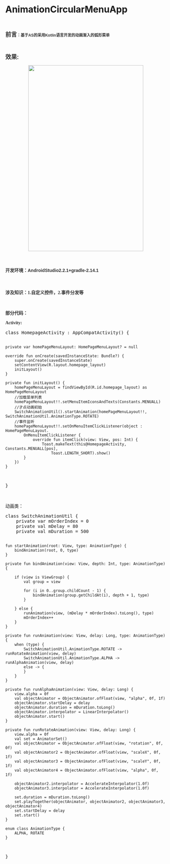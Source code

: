 # AnimationCircularMenuApp
<!-- Baidu Button BEGIN -->
<div id="article_content" class="article_content tracking-ad" data-mod=popu_307  data-dsm = "post" >

<p><span style="color:rgb(51,51,51); font-family:Arial; font-size:14px"><strong><span style="font-size:12px"><br>
</span></strong></span></p>
<p><span style="color:rgb(51,51,51); font-family:Arial"><strong><span style="font-size:18px">前言</span></strong></span><span style="color:rgb(51,51,51); font-family:Arial; font-size:12px"><strong>：</strong></span><span style="color:rgb(51,51,51); font-family:Arial"><strong><span style="font-size:12px">基于AS的采用Kotlin语言开发的动画渐入的弧形菜单</span></strong></span></p>
<p><span style="color:rgb(51,51,51); font-family:Arial"><strong><br>
</strong></span></p>
<p><span style="color:rgb(51,51,51); font-family:Arial"><strong><span style="font-size:18px">效果:</span></strong></span></p>
<p style="text-align:center"><span style="color:rgb(51,51,51); font-family:Arial"><strong><span style="font-size:18px"><img src="http://img.blog.csdn.net/20170615100440289?watermark/2/text/aHR0cDovL2Jsb2cuY3Nkbi5uZXQvemhoX2NzZG5fYXJk/font/5a6L5L2T/fontsize/400/fill/I0JBQkFCMA==/dissolve/70/gravity/Center" width="360" height="580" alt=""><br>
</span></strong></span></p>
<p><span style="color:rgb(51,51,51); font-family:Arial"><strong><span style="font-size:18px"><br>
</span></strong></span></p>
<p><span style="color:rgb(51,51,51); font-family:Arial"><strong><span style="color:rgb(51,51,51); font-family:&quot;Microsoft YaHei&quot;,Arial"><span style="font-size:14px">开发环境：AndroidStudio2.2.1&#43;gradle-2.14.1</span></span><br>
</strong></span></p>
<p><span style="color:rgb(51,51,51); font-family:Arial"><strong><span style="font-size:18px"><br>
</span></strong></span></p>
<p><span><span><span style="color:rgb(51,51,51); font-family:Arial"><strong><span style="color:rgb(51,51,51); font-family:&quot;Microsoft YaHei&quot;,Arial"><span style="font-size:14px"><span style="font-family:SimHei"><strong>涉及知识：</strong></span><span style="font-family:SimHei">1.自定义控件，</span><span style="font-family:SimHei">2.事件分发等</span></span></span><br>
</strong></span></span></span></p>
<p><span><span><span style="color:rgb(51,51,51); font-family:Arial"><strong><span style="font-size:18px"><span style="color:rgb(51,51,51); font-family:&quot;Microsoft YaHei&quot;,Arial; font-size:14px"><span style="font-family:SimHei"><br>
</span></span></span></strong></span></span></span></p>
<p><span><span><span style="color:rgb(51,51,51); font-family:Arial; font-weight:bold"><span style="color:rgb(51,51,51); font-family:&quot;Microsoft YaHei&quot;,Arial"><span style="font-family:SimHei"><span style="color:rgb(51,51,51); font-family:&quot;Microsoft YaHei&quot;,Arial"><span style="font-family:SimHei"><span style="font-size:14px">部分代码：</span></span></span><br>
</span></span></span></span></span></p>
<p><span><span><span style="color:rgb(51,51,51); font-family:Arial"><strong><span style="font-size:18px"><span style="color:rgb(51,51,51); font-family:&quot;Microsoft YaHei&quot;,Arial; font-size:14px"><span style="font-family:SimHei">Activity:</span></span></span></strong></span></span></span></p>
<p><span><span><span style="color:rgb(51,51,51); font-family:Arial"><strong><span style="font-size:18px"><span style="color:rgb(51,51,51); font-family:&quot;Microsoft YaHei&quot;,Arial; font-size:14px"><span style="font-family:SimHei"></span></span></span></strong></span></span></span><pre name="code" class="java">
class HomepageActivity : AppCompatActivity() {

    private var homePageMenuLayout: HomePageMenuLayout? = null

    override fun onCreate(savedInstanceState: Bundle?) {
        super.onCreate(savedInstanceState)
        setContentView(R.layout.homepage_layout)
        initLayout()
    }

    private fun initLayout() {
        homePageMenuLayout = findViewById(R.id.homepage_layout) as HomePageMenuLayout
        //加载菜单列表
        homePageMenuLayout!!.setMenuItemIconsAndTexts(Constants.MENUALL)
        //才点动画初始
        SwitchAnimationUtil().startAnimation(homePageMenuLayout!!, SwitchAnimationUtil.AnimationType.ROTATE)
        //事件监听
        homePageMenuLayout!!.setOnMenuItemClickListener(object : HomePageMenuLayout.
            OnMenuItemClickListener {
                override fun itemClick(view: View, pos: Int) {
                    Toast.makeText(this@HomepageActivity, Constants.MENUALL[pos], 
                        Toast.LENGTH_SHORT).show()
            }
        })
    }

}
</pre><br>
动画类：</p>
<p><span><span><span style="color:rgb(51,51,51); font-family:Arial"><strong><span style="font-size:18px"><span style="color:rgb(51,51,51); font-family:&quot;Microsoft YaHei&quot;,Arial; font-size:14px"><span style="font-family:SimHei"></span></span></span></strong></span></span></span><pre name="code" class="java">
class SwitchAnimationUtil {
    private var mOrderIndex = 0
    private val mDelay = 80
    private val mDuration = 500

    fun startAnimation(root: View, type: AnimationType) {
        bindAnimation(root, 0, type)
    }

    private fun bindAnimation(view: View, depth: Int, type: AnimationType) {

        if (view is ViewGroup) {
            val group = view

            for (i in 0..group.childCount - 1) {
                bindAnimation(group.getChildAt(i), depth + 1, type)
            }

        } else {
            runAnimation(view, (mDelay * mOrderIndex).toLong(), type)
            mOrderIndex++
        }
    }

    private fun runAnimation(view: View, delay: Long, type: AnimationType) {
        when (type) {
            SwitchAnimationUtil.AnimationType.ROTATE -> runRotateAnimation(view, delay)
            SwitchAnimationUtil.AnimationType.ALPHA -> runAlphaAnimation(view, delay)
            else -> {
            }
        }
    }

    private fun runAlphaAnimation(view: View, delay: Long) {
        view.alpha = 0f
        val objectAnimator = ObjectAnimator.ofFloat(view, "alpha", 0f, 1f)
        objectAnimator.startDelay = delay
        objectAnimator.duration = mDuration.toLong()
        objectAnimator.interpolator = LinearInterpolator()
        objectAnimator.start()
    }

    private fun runRotateAnimation(view: View, delay: Long) {
        view.alpha = 0f
        val set = AnimatorSet()
        val objectAnimator = ObjectAnimator.ofFloat(view, "rotation", 0f, 0f)
        val objectAnimator2 = ObjectAnimator.ofFloat(view, "scaleX", 0f, 1f)
        val objectAnimator3 = ObjectAnimator.ofFloat(view, "scaleY", 0f, 1f)
        val objectAnimator4 = ObjectAnimator.ofFloat(view, "alpha", 0f, 1f)

        objectAnimator2.interpolator = AccelerateInterpolator(1.0f)
        objectAnimator3.interpolator = AccelerateInterpolator(1.0f)

        set.duration = mDuration.toLong()
        set.playTogether(objectAnimator, objectAnimator2, objectAnimator3, objectAnimator4)
        set.startDelay = delay
        set.start()
    }

    enum class AnimationType {
        ALPHA, ROTATE
    }
}
</pre><br>
<br>
</p> 
</div>

<!-- Baidu Button END -->

